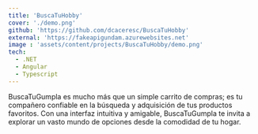 ```yaml
---
title: 'BuscaTuHobby'
cover: './demo.png'
github: 'https://github.com/dcaceresc/BuscaTuHobby'
external: 'https://fakeapigundam.azurewebsites.net'
image : 'assets/content/projects/BuscaTuHobby/demo.png'
tech:
  - .NET 
  - Angular
  - Typescript
---
```


BuscaTuGumpla es mucho más que un simple carrito de compras; es tu compañero confiable en la búsqueda y adquisición de tus productos favoritos. Con una interfaz intuitiva y amigable, BuscaTuGumpla te invita a explorar un vasto mundo de opciones desde la comodidad de tu hogar.